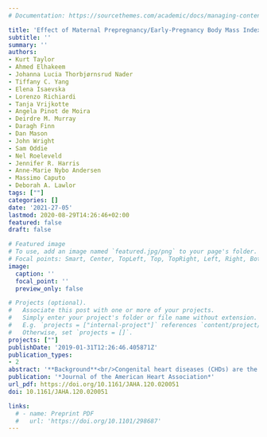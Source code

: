 ```yaml
---
# Documentation: https://sourcethemes.com/academic/docs/managing-content/

title: 'Effect of Maternal Prepregnancy/Early‐Pregnancy Body Mass Index and Pregnancy Smoking and Alcohol on Congenital Heart Diseases: A Parental Negative Control Study'
subtitle: ''
summary: ''
authors:
- Kurt Taylor
- Ahmed Elhakeem
- Johanna Lucia Thorbjørnsrud Nader
- Tiffany C. Yang
- Elena Isaevska
- Lorenzo Richiardi
- Tanja Vrijkotte
- Angela Pinot de Moira
- Deirdre M. Murray
- Daragh Finn
- Dan Mason
- John Wright
- Sam Oddie
- Nel Roeleveld
- Jennifer R. Harris
- Anne‐Marie Nybo Andersen
- Massimo Caputo
- Deborah A. Lawlor
tags: [""]
categories: []
date: '2021-27-05'
lastmod: 2020-08-29T14:26:46+02:00
featured: false
draft: false

# Featured image
# To use, add an image named `featured.jpg/png` to your page's folder.
# Focal points: Smart, Center, TopLeft, Top, TopRight, Left, Right, BottomLeft, Bottom, BottomRight.
image:
  caption: ''
  focal_point: ''
  preview_only: false

# Projects (optional).
#   Associate this post with one or more of your projects.
#   Simply enter your project's folder or file name without extension.
#   E.g. `projects = ["internal-project"]` references `content/project/deep-learning/index.md`.
#   Otherwise, set `projects = []`.
projects: [""]
publishDate: '2019-01-31T12:26:46.405871Z'
publication_types:
- 2
abstract: '**Background**<br/>Congenital heart diseases (CHDs) are the most common congenital anomaly. The causes of CHDs are largely unknown. Higher prenatal body mass index (BMI), smoking, and alcohol consumption are associated with increased risk of CHDs. Whether these are causal is unclear.<br/>**Methods and Results**<br/>Seven European birth cohorts, including 232 390 offspring (2469 CHD cases [1.1%]), were included. We applied negative exposure paternal control analyses to explore the intrauterine effects of maternal BMI, smoking, and alcohol consumption during pregnancy, on offspring CHDs and CHD severity. We used logistic regression, adjusting for confounders and the other parent's exposure and combined estimates using a fixed‐effects meta‐analysis. In adjusted analyses, maternal overweight (odds ratio [OR], 1.15 [95% CI, 1.01–1.31]) and obesity (OR, 1.12 [95% CI, 0.93–1.36]), compared with normal weight, were associated with higher odds of CHD, but there was no clear evidence of a linear increase in odds across the whole BMI distribution. Associations of paternal overweight, obesity, and mean BMI were similar to the maternal associations. Maternal pregnancy smoking was associated with higher odds of CHD (OR, 1.11 [95% CI, 0.97–1.25]) but paternal smoking was not (OR, 0.96 [95% CI, 0.85–1.07]). The positive association with maternal smoking appeared to be driven by nonsevere CHD cases (OR, 1.22 [95% CI, 1.04–1.44]). Associations with maternal moderate/heavy pregnancy alcohol consumption were imprecisely estimated (OR, 1.16 [95% CI, 0.52–2.58]) and similar to those for paternal consumption.<br/>**Conclusions**<br/>We found evidence of an intrauterine effect for maternal smoking on offspring CHDs, but no evidence for higher maternal BMI or alcohol consumption. Our findings provide further support for the importance of smoking cessation during pregnancy.'
publication: '*Journal of the American Heart Association*'
url_pdf: https://doi.org/10.1161/JAHA.120.020051
doi: 10.1161/JAHA.120.020051

links:
  # - name: Preprint PDF
  #   url: 'https://doi.org/10.1101/298687'
---
```

